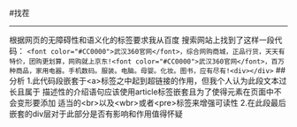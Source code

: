 ﻿#找茬
***
根据网页的无障碍性和语义化的标签要求我从百度
搜索网站上找到了这样一段代码：
`<font color="#CC0000">武汉360官网</font>，综合网购商城，正品行货，天天有特价，团购更划算，网购就上京东!<font color="#CC0000">武汉360官网</font>，百万种商品，家用电器。手机数码。服装。电脑。母婴。化妆。图书，应有尽有!<div></div>`
##分析
1.此代码段嵌套于&lt;a&gt;标签之中起到超链接的作用，但我个人认为此段文本过长且属于
描述性的介绍语句应该使用article标签嵌套且为了使得元素在页面中不会变形要添加
适当的&lt;br&gt;以及&lt;wbr&gt;或者&lt;pre&gt;标签来增强可读性
2.在此段最后嵌套的div层对于此部分是否有影响和作用值得怀疑